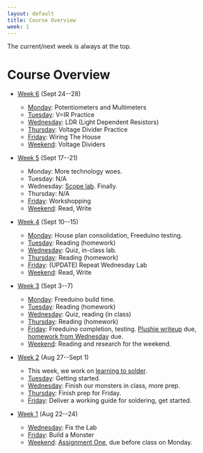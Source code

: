 ```yaml
---
layout: default
title: Course Overview
week: 1
---
```

The current/next week is always at the top.

# Course Overview

* [Week 6](w05.html) (Sept 24--28)
	* [Monday](w05.html#friday): Potentiometers and Multimeters
	* [Tuesday](w05.html#friday): V=IR Practice
	* [Wednesday](w05.html#friday): LDR (Light Dependent Resistors)
	* [Thursday](w05.html#friday): Voltage Divider Practice
	* [Friday](w05.html#friday): Wiring The House
	* [Weekend](w05.html#weekend): Voltage Dividers

* [Week 5](w04.html) (Sept 17--21)
	* Monday: More technology woes.
	* Tuesday: N/A
	* Wednesday: [Scope lab]({{site.url}}/assignments/oscilloscope-basics.html). Finally.
	* Thursday: N/A
	* [Friday](w04.html#friday): Workshopping
	* [Weekend](w04.html#weekend): Read, Write

* [Week 4](w03.html) (Sept 10--15)
	* [Monday](w03.html#monday): House plan consolidation, Freeduino testing.
	* [Tuesday](w03.html#tuesday): Reading (homework)
	* [Wednesday](w03.html#wednesday): Quiz, in-class lab.
	* [Thursday](w03.html#thursday): Reading (homework)
	* [Friday](w03.html#friday): (UPDATE) Repeat Wednesday Lab
	* [Weekend](w03.html#weekend): Read, Write

* [Week 3](w02.html) (Sept 3--7)
  * [Monday](w02.html#monday): Freeduino build time.
  * [Tuesday](w02.html#tuesday): Reading (homework)
  * [Wednesday](w02.html#wednesday): Quiz, reading (in class)
  * [Thursday](w02.html#thursday): Reading (homework)
  * [Friday](w02.html#friday): Freeduino completion, testing. [Plushie writeup]({{site.url}}/assignments/plushie-monster-writeup.html) due, [homework from Wednesday]({{site.url}}/assignments/exploring-home-wiring-planning.html) due. 
  * [Weekend](w02.html#weekend): Reading and research for the weekend.

* [Week 2](w01.html) (Aug 27--Sept 1)
  * This week, we work on [learning to solder]({{site.url}}/assignments/learn-to-solder.html).
  * [Tuesday](w01.html#Tuesday): Getting started.
  * [Wednesday](w01.html#Wednesday): Finish our monsters in class, more prep.
  * [Thursday](w01.html#Thursday): Finish prep for Friday.
  * [Friday](w01.html#Friday): Deliver a working guide for soldering, get started.

* [Week 1](w00.html) (Aug 22--24)
  * [Wednesday](w00.html#Wednesday): Fix the Lab
  * [Friday](w00.html#Friday): Build a Monster
  * [Weekend](w00.html#Weekend): [Assignment One]({{site.url}}/assignments/learning-to-fail.html), due before class on Monday.
